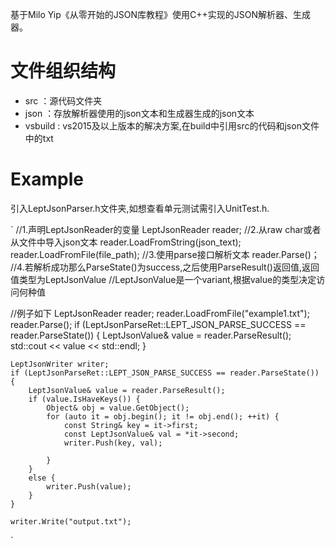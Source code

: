 
基于Milo Yip《从零开始的JSON库教程》使用C++实现的JSON解析器、生成器。

# 文件组织结构
* src  ：源代码文件夹
* json ：存放解析器使用的json文本和生成器生成的json文本
* vsbuild : vs2015及以上版本的解决方案,在build中引用src的代码和json文件中的txt

# Example

引入LeptJsonParser.h文件夹,如想查看单元测试需引入UnitTest.h.

`
//1.声明LeptJsonReader的变量
LeptJsonReader reader;
//2.从raw char或者从文件中导入json文本
reader.LoadFromString(json_text);
reader.LoadFromFile(file_path);
//3.使用parse接口解析文本
reader.Parse()；
//4.若解析成功那么ParseState()为success,之后使用ParseResult()返回值,返回值类型为LeptJsonValue
//LeptJsonValue是一个variant,根据value的类型决定访问何种值

//例子如下
LeptJsonReader reader;
	reader.LoadFromFile("example1.txt");
	reader.Parse();
	if (LeptJsonParseRet::LEPT_JSON_PARSE_SUCCESS == reader.ParseState()) {
		LeptJsonValue& value = reader.ParseResult();
		std::cout << value << std::endl;
	}


	LeptJsonWriter writer;
	if (LeptJsonParseRet::LEPT_JSON_PARSE_SUCCESS == reader.ParseState()) {
		LeptJsonValue& value = reader.ParseResult();
		if (value.IsHaveKeys()) {
			Object& obj = value.GetObject();
			for (auto it = obj.begin(); it != obj.end(); ++it) {
				const String& key = it->first;
				const LeptJsonValue& val = *it->second;
				writer.Push(key, val);

			}
		}
		else {
			writer.Push(value);
		}
	}

	writer.Write("output.txt");
`

